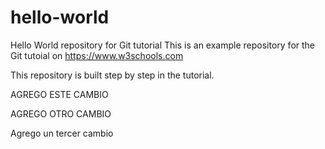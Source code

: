 # hello-world
Hello World repository for Git tutorial
This is an example repository for the Git tutoial on https://www.w3schools.com

This repository is built step by step in the tutorial. 

AGREGO ESTE CAMBIO

AGREGO OTRO CAMBIO

Agrego un tercer cambio
